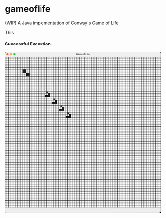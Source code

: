 # gameoflife
(WIP) A Java implementation of Conway's Game of Life

This

#### Successful Execution
![window](https://raw.githubusercontent.com/jakesq/gameoflife/main/window.png)
